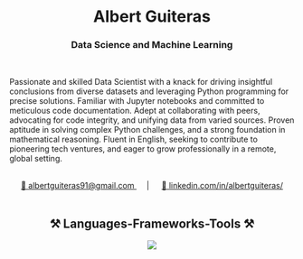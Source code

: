 <h1 align="center">Albert Guiteras</h1>

<h3 align="center">Data Science and Machine Learning</h3>

<br> 

Passionate and skilled Data Scientist with a knack for driving insightful conclusions from diverse datasets and leveraging Python programming for precise solutions. Familiar with Jupyter notebooks and committed to meticulous code documentation. Adept at collaborating with peers, advocating for code integrity, and unifying data from varied sources. Proven aptitude in solving complex Python challenges, and a strong foundation in mathematical reasoning. Fluent in English, seeking to contribute to pioneering tech ventures, and eager to grow professionally in a remote, global setting.

<br>

<div align="center">

  <a href="mailto:albertguiteras91@gmail.com" style="margin: 0 10px;">
    📧 albertguiteras91@gmail.com
  </a> &nbsp;&nbsp;|&nbsp;&nbsp;
  <a href="https://linkedin.com/in/albertguiteras/" target="_blank" style="margin: 0 10px;">
    🔗 linkedin.com/in/albertguiteras/
  </a>

</div>

<br>

<h2 align="center">⚒️ Languages-Frameworks-Tools ⚒️</h2>

<div align="center">
    <img src="https://skillicons.dev/icons?i=python,sklearn,tensorflow,pytorch,mysql,git,github,vscode" />
</div>


